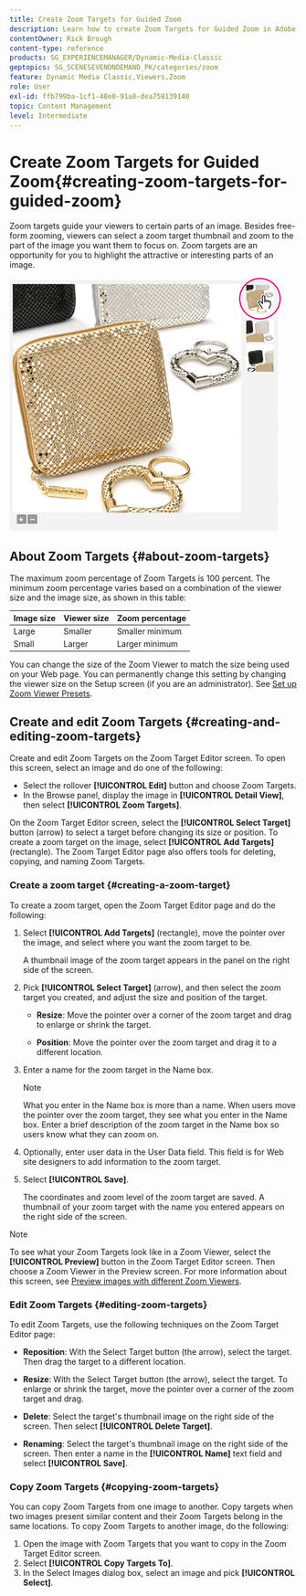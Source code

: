 ```yaml
---
title: Create Zoom Targets for Guided Zoom
description: Learn how to create Zoom Targets for Guided Zoom in Adobe Dynamic Media Classic.
contentOwner: Rick Brough
content-type: reference
products: SG_EXPERIENCEMANAGER/Dynamic-Media-Classic
geptopics: SG_SCENESEVENONDEMAND_PK/categories/zoom
feature: Dynamic Media Classic,Viewers,Zoom
role: User
exl-id: ffb799ba-1cf1-48e0-91a8-dea758139140
topic: Content Management
level: Intermediate
---
```

# Create Zoom Targets for Guided Zoom{#creating-zoom-targets-for-guided-zoom}

Zoom targets guide your viewers to certain parts of an image. Besides free-form zooming, viewers can select a zoom target thumbnail and zoom to the part of the image you want them to focus on. Zoom targets are an opportunity for you to highlight the attractive or interesting parts of an image.

![Create Zoom Targets for Guided Zoom](/help/using/assets/zo_guided_zoom.png)

## About Zoom Targets {#about-zoom-targets}

The maximum zoom percentage of Zoom Targets is 100 percent. The minimum zoom percentage varies based on a combination of the viewer size and the image size, as shown in this table:

| Image size | Viewer size | Zoom percentage |
| --- | --- | --- |
| Large | Smaller | Smaller minimum |
| Small | Larger | Larger minimum |

You can change the size of the Zoom Viewer to match the size being used on your Web page. You can permanently change this setting by changing the viewer size on the Setup screen (if you are an administrator). See [Set up Zoom Viewer Presets](setting-zoom-viewer-presets.md#setting_up_zoom_viewer_presets).

## Create and edit Zoom Targets {#creating-and-editing-zoom-targets}

Create and edit Zoom Targets on the Zoom Target Editor screen. To open this screen, select an image and do one of the following:

* Select the rollover **[!UICONTROL Edit]** button and choose Zoom Targets.
* In the Browse panel, display the image in **[!UICONTROL Detail View]**, then select **[!UICONTROL Zoom Targets]**.

On the Zoom Target Editor screen, select the **[!UICONTROL Select Target]** button (arrow) to select a target before changing its size or position. To create a zoom target on the image, select **[!UICONTROL Add Targets]** (rectangle). The Zoom Target Editor page also offers tools for deleting, copying, and naming Zoom Targets.

### Create a zoom target {#creating-a-zoom-target}

To create a zoom target, open the Zoom Target Editor page and do the following:

1. Select **[!UICONTROL Add Targets]** (rectangle), move the pointer over the image, and select where you want the zoom target to be.

   A thumbnail image of the zoom target appears in the panel on the right side of the screen.

1. Pick **[!UICONTROL Select Target]** (arrow), and then select the zoom target you created, and adjust the size and position of the target.

    * **Resize**: Move the pointer over a corner of the zoom target and drag to enlarge or shrink the target.

    * **Position**:  Move the pointer over the zoom target and drag it to a different location.

1. Enter a name for the zoom target in the Name box.

   >[!NOTE]
   >
   >What you enter in the Name box is more than a name. When users move the pointer over the zoom target, they see what you enter in the Name box. Enter a brief description of the zoom target in the Name box so users know what they can zoom on.

1. Optionally, enter user data in the User Data field. This field is for Web site designers to add information to the zoom target.
1. Select **[!UICONTROL Save]**.

   The coordinates and zoom level of the zoom target are saved. A thumbnail of your zoom target with the name you entered appears on the right side of the screen.

>[!NOTE]
>
>To see what your Zoom Targets look like in a Zoom Viewer, select the **[!UICONTROL Preview]** button in the Zoom Target Editor screen. Then choose a Zoom Viewer in the Preview screen. For more information about this screen, see [Preview images with different Zoom Viewers](previewing-image-assets-different-zoom.md#previewing_image_assets_with_different_zoom_viewers).

### Edit Zoom Targets {#editing-zoom-targets}

To edit Zoom Targets, use the following techniques on the Zoom Target Editor page:

* **Reposition**: With the Select Target button (the arrow), select the target. Then drag the target to a different location.

* **Resize**: With the Select Target button (the arrow), select the target. To enlarge or shrink the target, move the pointer over a corner of the zoom target and drag.

* **Delete**: Select the target's thumbnail image on the right side of the screen. Then select **[!UICONTROL Delete Target]**.

* **Renaming**: Select the target's thumbnail image on the right side of the screen. Then enter a name in the **[!UICONTROL Name]** text field and select **[!UICONTROL Save]**.

### Copy Zoom Targets {#copying-zoom-targets}

You can copy Zoom Targets from one image to another. Copy targets when two images present similar content and their Zoom Targets belong in the same locations. To copy Zoom Targets to another image, do the following:

1. Open the image with Zoom Targets that you want to copy in the Zoom Target Editor screen.
1. Select **[!UICONTROL Copy Targets To]**.
1. In the Select Images dialog box, select an image and pick **[!UICONTROL Select]**.
